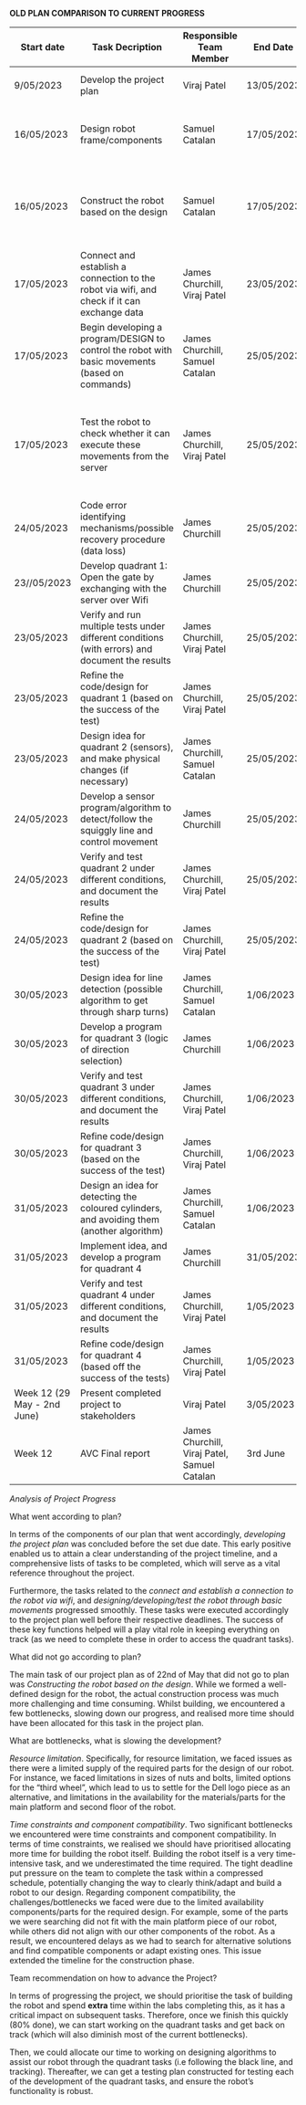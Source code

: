 **OLD PLAN COMPARISON TO CURRENT PROGRESS**

| Start date | Task Decription | Responsible Team Member | End Date | Actual Progress as per 22 of May |
|----------|----------|----------|----------|----------|
|9/05/2023|Develop the project plan|Viraj Patel|13/05/2023|Completed, written the plan and formed a clear path|
|16/05/2023|Design robot frame/components|Samuel Catalan|17/05/2023|Completed, formed a clear plan/design for the robot, and thought of required parts|
|16/05/2023|Construct the robot based on the design|Samuel Catalan|17/05/2023|80% Completed, need to work on camera holder but the foundation/majority of build is completed|
|17/05/2023|Connect and establish a connection to the robot via wifi, and check if it can exchange data|James Churchill, Viraj Patel|23/05/2023|Completed, developed connection via wifi to the robot| 
|17/05/2023|Begin developing a program/DESIGN to control the robot with basic movements (based on commands)|James Churchill, Samuel Catalan|25/05/2023|Completed the design, and now waiting for testing| 
|17/05/2023|Test the robot to check whether it can execute these movements from the server|James Churchill, Viraj Patel|25/05/2023|Completed, after testing, we deducted that the motors attached to the wheels work and the connection can translate data for basic movements| 
|24/05/2023|Code error identifying mechanisms/possible recovery procedure (data loss)|James Churchill|25/05/2023|Not started yet, later starting date planned| 
|23//05/2023|Develop quadrant 1: Open the gate by exchanging with the server over Wifi|James Churchill|25/05/2023|Not started yet, later starting date planned| 
|23/05/2023|Verify and run multiple tests under different conditions (with errors) and document the results|James Churchill, Viraj Patel|25/05/2023|Not started yet, later starting date planned| 
|23/05/2023|Refine the code/design for quadrant 1 (based on the success of the test)|James Churchill, Viraj Patel|25/05/2023|Not started yet, later starting date planned| 
|23/05/2023|Design idea for quadrant 2 (sensors), and make physical changes (if necessary)|James Churchill, Samuel Catalan|25/05/2023|Not started yet, later starting date planned| 
|24/05/2023|Develop a sensor program/algorithm to detect/follow the squiggly line and control movement|James Churchill|25/05/2023|Not started yet, later starting date planned| 
|24/05/2023|Verify and test quadrant 2 under different conditions, and document the results|James Churchill, Viraj Patel|25/05/2023|Not started yet, later starting date planned| 
|24/05/2023|Refine the code/design for quadrant 2 (based on the success of the test)|James Churchill, Viraj Patel|25/05/2023|Not started yet, later starting date planned| 
|30/05/2023|Design idea for line detection (possible algorithm to get through sharp turns)|James Churchill, Samuel Catalan|1/06/2023|Not started yet, later starting date planned| 
|30/05/2023|Develop a program for quadrant 3 (logic of direction selection)|James Churchill|1/06/2023|Not started yet, later starting date planned| 
|30/05/2023|Verify and test quadrant 3 under different conditions, and document the results|James Churchill, Viraj Patel|1/06/2023|Not started yet, later starting date planned| 
|30/05/2023|Refine code/design for quadrant 3 (based on the success of the test)|James Churchill, Viraj Patel|1/06/2023|Not started yet, later starting date planned| 
|31/05/2023|Design an idea for detecting the coloured cylinders, and avoiding them (another algorithm)|James Churchill, Samuel Catalan|1/06/2023|Not started yet, later starting date planned| 
|31/05/2023|Implement idea, and develop a program for quadrant 4|James Churchill|31/05/2023|Not started yet, later starting date planned| 
|31/05/2023|Verify and test quadrant 4 under different conditions, and document the results|James Churchill, Viraj Patel|1/05/2023|Not started yet, later starting date planned| 
|31/05/2023|Refine code/design for quadrant 4 (based off the success of the tests)|James Churchill, Viraj Patel|1/05/2023|Not started yet, later starting date planned| 
|Week 12 (29 May - 2nd June)|Present completed project to stakeholders|Viraj Patel|3/05/2023|Not started yet, later starting date planned| 
|Week 12|AVC Final report|James Churchill, Viraj Patel, Samuel Catalan|3rd June|Not started yet, later starting date planned| 

*Analysis of Project Progress*

What went according to plan?

In terms of the components of our plan that went accordingly, *developing the project plan* was concluded before the set due date. This early positive enabled us to attain a clear understanding of the project timeline, and a comprehensive lists of tasks to be completed, which will serve as a vital reference throughout the project. 

Furthermore, the tasks related to the *connect and establish a connection to the robot via wifi*, and *designing/developing/test the robot through basic movements* progressed smoothly. These tasks were executed accordingly to the project plan well before their respective deadlines. The success of these key functions helped will a play vital role in keeping everything on track (as we need to complete these in order to access the quadrant tasks).

What did not go according to plan?

The main task of our project plan as of 22nd of May that did not go to plan was *Constructing the robot based on the design*. While we formed a well-defined design for the robot, the actual construction process was much more challenging and time consuming. Whilst building, we encountered a few bottlenecks, slowing down our progress, and realised more time should have been allocated for this task in the project plan. 

What are bottlenecks, what is slowing the development?

*Resource limitation*. Specifically, for resource limitation, we faced issues as there were a limited supply of the required parts for the design of our robot. For instance, we faced limitations in sizes of nuts and bolts, limited options for the “third wheel”, which lead to us to settle for the Dell logo piece as an alternative, and limitations in the availability for the materials/parts for the main platform and second floor of the robot.

*Time constraints and component compatibility*. Two significant bottlenecks we encountered were time constraints and component compatibility. In terms of time constraints, we realised we should have prioritised allocating more time for building the robot itself. Building the robot itself is a very time-intensive task, and we underestimated the time required. The tight deadline put pressure on the team to complete the task within a compressed schedule, potentially changing the way to clearly think/adapt and build a robot to our design. Regarding component compatibility, the challenges/bottlenecks we faced were due to the limited availability components/parts for the required design. For example, some of the parts we were searching did not fit with the main platform piece of our robot, while others did not align with our other components of the robot. As a result, we encountered delays as we had to search for alternative solutions and find compatible components or adapt existing ones. This issue extended the timeline for the construction phase.

Team recommendation on how to advance the Project?

In terms of progressing the project, we should prioritise the task of building the robot and spend **extra** time within the labs completing this, as it has a critical impact on subsequent tasks. Therefore, once we finish this quickly (80% done), we can start working on the quadrant tasks and get back on track (which will also diminish most of the current bottlenecks). 

Then, we could allocate our time to working on designing algorithms to assist our robot through the quadrant tasks (i.e following the black line, and tracking). Thereafter, we can get a testing plan constructed for testing each of the development of the quadrant tasks, and ensure the robot’s functionality is robust. 

